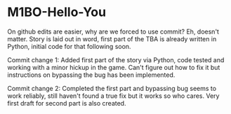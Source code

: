 # M1BO-Hello-You

On github edits are easier, why are we forced to use commit? Eh, doesn't matter.
Story is laid out in word, first part of the TBA is already written in Python, initial code for that following soon.

Commit change 1: Added first part of the story via Python, code tested and working with a minor hickup in the game. Can't figure out how to fix it but instructions on bypassing the bug has been implemented.

Commit change 2: Completed the first part and bypassing bug seems to work reliably, still haven't found a true fix but it works so who cares. Very first draft for second part is also created.
